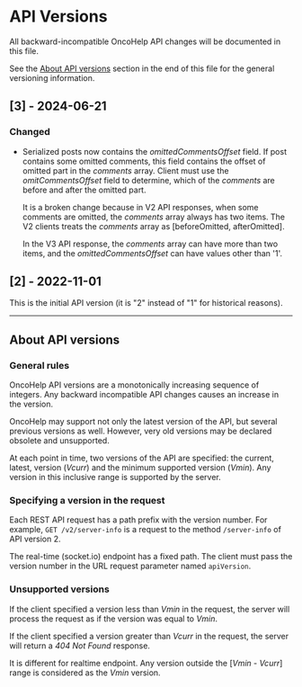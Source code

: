 # API Versions

All backward-incompatible OncoHelp API changes will be documented in this file.

See the [About API versions](#about-api-versions) section in the end of this
file for the general versioning information.

## [3] - 2024-06-21

### Changed
- Serialized posts now contains the _omittedCommentsOffset_ field. If post
  contains some omitted comments, this field contains the offset of omitted part
  in the _comments_ array. Client must use the _omitCommentsOffset_ field to
  determine, which of the _comments_ are before and after the omitted part.

  It is a broken change because in V2 API responses, when some comments are
  omitted, the _comments_ array always has two items. The V2 clients treats the
  _comments_ array as [beforeOmitted, afterOmitted].

  In the V3 API response, the _comments_ array can have more than two items, and
  the _omittedCommentsOffset_ can have values other than '1'.

## [2] - 2022-11-01

This is the initial API version (it is "2" instead of "1" for historical
reasons).

---

## About API versions

### General rules

OncoHelp API versions are a monotonically increasing sequence of integers. Any
backward incompatible API changes causes an increase in the version.

OncoHelp may support not only the latest version of the API, but several
previous versions as well. However, very old versions may be declared obsolete
and unsupported.

At each point in time, two versions of the API are specified: the current,
latest, version (*Vcurr*) and the minimum supported version (*Vmin*). Any
version in this inclusive range is supported by the server.

### Specifying a version in the request

Each REST API request has a path prefix with the version number. For example,
`GET /v2/server-info` is a request to the method `/server-info` of API version
2.

The real-time (socket.io) endpoint has a fixed path. The client must pass the
version number in the URL request parameter named `apiVersion`.

### Unsupported versions

If the client specified a version less than *Vmin* in the request, the server
will process the request as if the version was equal to *Vmin*.

If the client specified a version greater than *Vcurr* in the request, the
server will return a *404 Not Found* response.

It is different for realtime endpoint. Any version outside the [*Vmin* -
*Vcurr*] range is considered as the *Vmin* version.